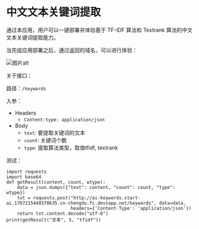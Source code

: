 # 中文文本关键词提取

通过本应用，用户可以一键部署并体验基于 TF-IDF 算法和 Textrank 算法的中文文本关键词提取能力。

当完成应用部署之后，通过返回的域名，可以进行体验：

![图片alt](https://serverless-article-picture.oss-cn-hangzhou.aliyuncs.com/1650539997672_20220421111957889557.png)

关于接口：

路径：`/keywords`

入参： 
- Headers
    - `Content-type: application/json`
- Body
    - `text`: 要提取关键词的文本
    - `count`: 关键词个数
    - `type`: 提取算法类型，取值tfidf, textrank
    
测试：
```
import requests
import base64
def getResult(content, count, wtype):
    data = json.dumps({"text": content, "count": count, "type": wtype})
    txt = requests.post("http://ai-keywords.start-ai.1767215449378635.cn-chengdu.fc.devsapp.net/keywords", data=data,
                        headers={'Content-Type': 'application/json'})
    return txt.content.decode("utf-8")
print(getResult("文本", 5, "tfidf"))
```